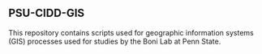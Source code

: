 ## PSU-CIDD-GIS

This repository contains scripts used for geographic information systems (GIS) processes used for studies by the Boni Lab at Penn State. 
